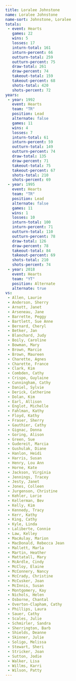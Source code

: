 ```yaml
---
title: Loralee Johnstone
name: Loralee Johnstone
name-sort: Johnstone, Loralee
totals:
 - event: Hearts
   games: 22
   wins: 5
   losses: 17
   inturn-total: 161
   inturn-percent: 66
   outturn-total: 259
   outturn-percent: 75
   draw-total: 261
   draw-percent: 74
   takeout-total: 159
   takeout-percent: 68
   shots-total: 420
   shots-percent: 72
years:
 - year: 1992
   event: Hearts
   team: "TR"
   position: Lead
   alternate: false
   games: 11
   wins: 4
   losses: 7
   inturn-total: 61
   inturn-percent: 59
   outturn-total: 149
   outturn-percent: 74
   draw-total: 135
   draw-percent: 71
   takeout-total: 75
   takeout-percent: 67
   shots-total: 210
   shots-percent: 69
 - year: 1995
   event: Hearts
   team: "TR"
   position: Lead
   alternate: false
   games: 11
   wins: 1
   losses: 10
   inturn-total: 100
   inturn-percent: 71
   outturn-total: 110
   outturn-percent: 78
   draw-total: 126
   draw-percent: 78
   takeout-total: 84
   takeout-percent: 69
   shots-total: 210
   shots-percent: 74
 - year: 2018
   event: Hearts
   team: "YT"
   position: Alternate
   alternate: true
vs:
 - Allen, Laurie
 - Anderson, Sherry
 - Arnott, Janet
 - Arseneau, Jane
 - Barrette, Peggy
 - Bartlett, Sue Anne
 - Bernard, Cheryl
 - Betker, Jan
 - Blanchard, Judy
 - Boily, Caroline
 - Bowman, Mary
 - Brown, Marcie
 - Brown, Maureen
 - Charette, Agnes
 - Charette, France
 - Clark, Kim
 - Combden, Cathy
 - Crispo, Guylaine
 - Cunningham, Cathy
 - Daniel, Sylvie
 - Derick, Catherine
 - Dolan, Kim
 - Earl, Allison
 - Englot, Michelle
 - Fahlman, Kathy
 - Floyd, Kathy
 - Fraser, Sherry
 - Gauthier, Cathy
 - Gignac, Donna
 - Goring, Alison
 - Green, Sue
 - Gudereit, Marcia
 - Gushulak, Diane
 - Hanlon, Heidi
 - Harris, Susan
 - Henry, Lou Ann
 - Horne, Kate
 - Jackson, Virginia
 - Jennings, Tracey
 - Jesty, Janet
 - Jones, Colleen
 - Jurgenson, Christine
 - Kehler, Lorie
 - Kellerman, Bev
 - Kelly, Kim
 - Kennedy, Tracy
 - Kerr, Kathy
 - King, Cathy
 - Kyle, Linda
 - Laliberte, Connie
 - Law, Kelley
 - MacAulay, Marion
 - MacDonald, Rebecca Jean
 - Mallett, Marla
 - Martin, Heather
 - Mattatall, Mary
 - McArdle, Cindy
 - McCloy, Elaine
 - McConnery, Nancy
 - McCrady, Christine
 - McCusker, Joan
 - McInnis, Susan
 - Montgomery, Kay
 - Nichols, Helen
 - Osborne, Chantal
 - Overton-Clapham, Cathy
 - Phillips, Laura
 - Sauer, Cathy
 - Scales, Julie
 - Schmirler, Sandra
 - Sherrington, Barb
 - Shields, Deanne
 - Skinner, Julie
 - Soligo, Melissa
 - Stewart, Sheri
 - Stricker, Joan
 - Sutton, Jodie
 - Walker, Lisa
 - Willms, Karri
 - Wilson, Patty
---
```

